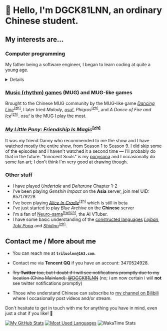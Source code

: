 # 👋 Hello, I'm DGCK81LNN, an ordinary Chinese student.

## My interests are...

### Computer programming

My father being a software engineer, I began to learn coding at quite a young age.

<details><summary>Details</summary>

  * Web front-end

    I'm used to developing using TypeScript or just plain JavaScript. In development, I pay attention to accessibility
    with mobile devices and screen readers (cos I often use my tools on mobile, ~~and sometimes use them without
    looking at the screen~~).

  * Python, Ruby, Node.js

    I enjoy solving problems that I encounter in my other hobbies via coding. I like Ruby because it seems to be an “elegant”
    programming language, and I usually use it to experiment my ideas. I often use Node, too, due to its close relevance
    to the Web. Python is not my favorite programming language but there are times when it is the only sensible choice.

  * [Esoteric programming languages][esolang]

    Esolangs test the boundaries of the concept of "programming languages". [Brainfuck][brainf], [Befunge-93][befunge] and
    [Wenyan][wenyan] are my favorite esolangs.

  * Unity

    I got to know about Unity from the [*Dancing Line*][dlwiki]<sup>[[zh]][dlzh]</sup> [fan labor][fanlabor] community
    and have tried creating my own level. I failed though, because the currently existing open-source DLFM template
    projects fail to satisfy my needs. I wish to create a easier-to-use template project with a more orderly and extensible
    codebase than that of existing templates. Currently I'm not working on this very often, due to limited free time.

</details>

### [Music (rhythm) games][mug] (MUG) and MUG-like games

Brought to the Chinese MUG community by the MUG-like game [*Dancing Line*][dlwiki]<sup>[[zh]][dlzh]</sup>, I later tried
*Malody*, [*osu!*][osu], *Phigros*<sup>[[zh]][phigr]</sup>, and *A Dance of Fire and Ice*<sup>[[zh]][adofai]</sup>. *osu!*
is the MUG I play the most.

### [*My Little Pony: Friendship Is Magic*][mlpfim]<sup>[[zh]][mlpfimzh]</sup>

It was my friend Danny who recommended to me the show and I have watched mostly the entire show, from Season 1 to Season 9.
I did skip some of the episodes and I haven't watched it a second time &mdash; I'll probably do that in the future.
"Innocent Souls" is my [ponysona][ponysona] and I occasionally do some fan art; I don't think I'm very good at drawing though.

### Other stuff

  * I have played *Undertale* and *Deltarune* Chapter 1-2
  * I've been playing *Genshin Impact* on the **Asia** server, join me! UID: 857179228
  * I've been playing [*Alice In Cradle*][aic]<sup>[[zh]][aiczh]</sup> which is still in beta
  * I've just started to play *Blue Archive* on the **Chinese** server
  * I'm a fan of [Neuro-sama][neurosama]<sup>[[twitch]][neurosamatwitch]</sup>, the AI VTuber.
  * I have some basic understanding of the [constructed languages][conlang] [*Lojban*][lojban], [*Toki Pona*][tokipona] and
    [*Shidinn*][shidinn]<sup>[[zh]][shidinnzh]</sup>.

## Contact me / More about me

  * You can reach me at **`triluolnn@163.com`**.

  * Contact me via **Tencent QQ** if you have an account: 3470524928.

  * ~~Try **Twitter** too, but I doubt if I will see notifications promptly due to my location (China Mainland):
    [@DGCK81LNN][mytwitter]~~ (no; i am now certain i wiil **not** see twitter notifications promptly)

  * Those who understand Chinese can subscribe to [my channel on Bilibili][mybili] where I occasionally post videos
    and/or stream.

Don't hesitate to get in touch with me for anything you have in mind, even just a chat if you like! 🤝

[esolang]: https://en.wikipedia.org/wiki/Esoteric_programming_language
[brainf]: https://en.wikipedia.org/wiki/Brainfuck
[befunge]: https://en.wikipedia.org/wiki/Befunge
[wenyan]: https://github.com/wenyan-lang/wenyan
[dlwiki]: https://dancingline.fandom.com/wiki/Dancing_Line_Wiki
[dlzh]: https://zh.moegirl.org.cn/跳舞的线 "Information in Chinese"
[fanlabor]: https://en.wikipedia.org/wiki/Fan_labor
[mug]: https://en.wikipedia.org/wiki/Music_video_game
[osu]: https://en.wikipedia.org/wiki/Osu!
[phigr]: https://zh.moegirl.org.cn/Phigros "Information in Chinese"
[adofai]: https://zh.moegirl.org.cn/冰与火之舞 "Information in Chinese"
[mlpfim]: https://en.wikipedia.org/wiki/My_Little_Pony:_Friendship_Is_Magic
[mlpfimzh]: https://zh.moegirl.org.cn/彩虹小马 "Information in Chinese"
[ponytown]: https://pony.town/about
[ponysona]: https://en.wikifur.com/wiki/Ponysona
[aic]: https://twitter.com/Alice_in_Cradle "Official Twitter account (English and Japanese)"
[aiczh]: https://zh.moegirl.org.cn/Alice_In_Cradle "Information in Chinese"
[neurosama]: https://en.wikipedia.org/wiki/Neuro-sama
[neurosamatwitch]: https://www.twitch.tv/vedal987
[conlang]: https://en.wikipedia.org/wiki/Constructed_language
[lojban]: https://en.wikipedia.org/wiki/Lojban
[tokipona]: https://en.wikipedia.org/wiki/Toki_Pona
[shidinn]: https://wiki.xdi8.top/wiki/Shidinn_language
[shidinnzh]: https://wiki.xdi8.top/wiki/%E5%B8%8C%E9%A1%B6%E8%AF%AD "Information in Chinese"
[mytwitter]: https://twitter.com/DGCK81LNN
[mybili]: https://space.bilibili.com/328066747

[![My GitHub Stats](https://github-readme-stats.vercel.app/api?username=DGCK81LNN&cache_seconds=86400)](https://github.com/anuraghazra/github-readme-stats)
[![Most Used Languages](https://github-readme-stats.vercel.app/api/top-langs/?layout=compact&username=DGCK81LNN&exclude_repo=LoveWithRichard,hug&langs_count=8&cache_seconds=86400)](https://github.com/anuraghazra/github-readme-stats)
![WakaTime Stats](https://github-readme-stats.vercel.app/api/wakatime?username=DGCK81LNN&layout=compact&langs_count=12)
